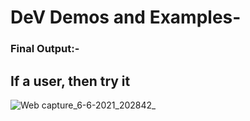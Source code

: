 # DeV Demos and Examples-
<h3>Final Output:-<h3>

  <h2>If a user, then try it</h2>
  
![Web capture_6-6-2021_202842_](https://user-images.githubusercontent.com/68699144/120929466-c1cb7600-c706-11eb-9bf2-c537349ab252.jpeg)

